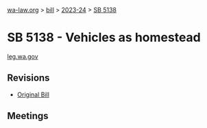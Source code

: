 [wa-law.org](/) > [bill](/bill/) > [2023-24](/bill/2023-24/) > [SB 5138](/bill/2023-24/sb/5138/)

# SB 5138 - Vehicles as homestead
[leg.wa.gov](https://app.leg.wa.gov/billsummary?BillNumber=5138&Year=2023&Initiative=false)

## Revisions
* [Original Bill](1/)

## Meetings